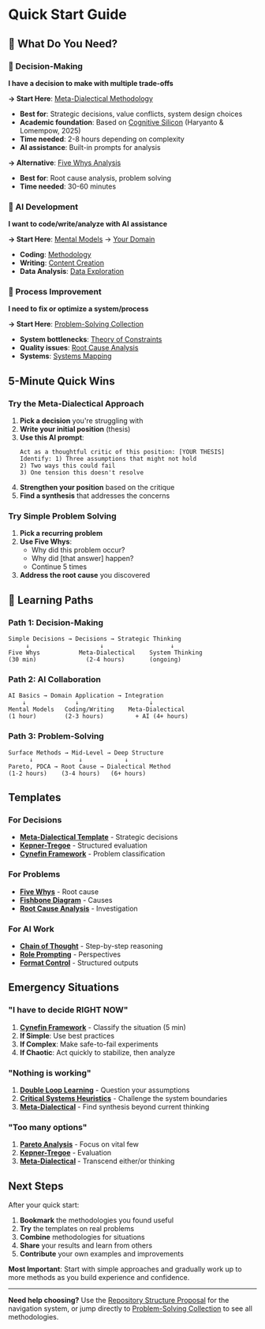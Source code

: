 # Quick Start Guide

## 🎯 What Do You Need?

### 🧠 Decision-Making
**I have a decision to make with multiple trade-offs**

**→ Start Here**: [Meta-Dialectical Methodology](methodologies/meta-dialectical/framework.md)
- **Best for**: Strategic decisions, value conflicts, system design choices
- **Academic foundation**: Based on [Cognitive Silicon](https://doi.org/10.48550/arXiv.2504.16622) (Haryanto & Lomempow, 2025)
- **Time needed**: 2-8 hours depending on complexity
- **AI assistance**: Built-in prompts for analysis

**→ Alternative**: [Five Whys Analysis](methodologies/comprehensive-collection/collection.md#1-five-whys-analysis-template)
- **Best for**: Root cause analysis, problem solving
- **Time needed**: 30-60 minutes

### 🤖 AI Development
**I want to code/write/analyze with AI assistance**

**→ Start Here**: [Mental Models](prompt-engineering/fundamentals/mental_models.md) → [Your Domain](README.md#core-learning-paths)
- **Coding**: [Methodology](prompt-engineering/domains/coding/methodology.md)
- **Writing**: [Content Creation](prompt-engineering/domains/writing/content_creation.md)  
- **Data Analysis**: [Data Exploration](prompt-engineering/domains/data_analysis/data_exploration.md)

### 🔄 Process Improvement
**I need to fix or optimize a system/process**

**→ Start Here**: [Problem-Solving Collection](methodologies/comprehensive-collection/collection.md)
- **System bottlenecks**: [Theory of Constraints](methodologies/comprehensive-collection/collection.md#9-theory-of-constraints-toc-template)
- **Quality issues**: [Root Cause Analysis](methodologies/comprehensive-collection/collection.md#6-root-cause-analysis-rca-template)
- **Systems**: [Systems Mapping](methodologies/comprehensive-collection/collection.md#7-systems-mappingcausal-loop-diagrams-template)

## 5-Minute Quick Wins

### Try the Meta-Dialectical Approach
1. **Pick a decision** you're struggling with
2. **Write your initial position** (thesis)
3. **Use this AI prompt**: 
   ```
   Act as a thoughtful critic of this position: [YOUR THESIS]
   Identify: 1) Three assumptions that might not hold
   2) Two ways this could fail
   3) One tension this doesn't resolve
   ```
4. **Strengthen your position** based on the critique
5. **Find a synthesis** that addresses the concerns

### Try Simple Problem Solving
1. **Pick a recurring problem**
2. **Use Five Whys**:
   - Why did this problem occur?
   - Why did [that answer] happen?
   - Continue 5 times
3. **Address the root cause** you discovered

## 📖 Learning Paths

### Path 1: Decision-Making
```
Simple Decisions → Decisions → Strategic Thinking
     ↓                    ↓                   ↓
Five Whys           Meta-Dialectical    System Thinking
(30 min)              (2-4 hours)       (ongoing)
```

### Path 2: AI Collaboration  
```
AI Basics → Domain Application → Integration
    ↓              ↓                    ↓
Mental Models   Coding/Writing    Meta-Dialectical
(1 hour)        (2-3 hours)         + AI (4+ hours)
```

### Path 3: Problem-Solving
```
Surface Methods → Mid-Level → Deep Structure
      ↓             ↓            ↓
Pareto, PDCA → Root Cause → Dialectical Method
(1-2 hours)    (3-4 hours)   (6+ hours)
```

## Templates

### For Decisions
- **[Meta-Dialectical Template](methodologies/meta-dialectical/framework.md#phase-1-establish-initial-thesis)** - Strategic decisions
- **[Kepner-Tregoe](methodologies/comprehensive-collection/collection.md#10-kepner-tregoe-template)** - Structured evaluation
- **[Cynefin Framework](methodologies/comprehensive-collection/collection.md#15-cynefin-framework-template)** - Problem classification

### For Problems
- **[Five Whys](methodologies/comprehensive-collection/collection.md#1-five-whys-analysis-template)** - Root cause
- **[Fishbone Diagram](methodologies/comprehensive-collection/collection.md#2-fishboneishikawa-diagram-template)** - Causes
- **[Root Cause Analysis](methodologies/comprehensive-collection/collection.md#6-root-cause-analysis-rca-template)** - Investigation

### For AI Work
- **[Chain of Thought](prompt-engineering/prompt_patterns/chain_of_thought.md)** - Step-by-step reasoning
- **[Role Prompting](prompt-engineering/prompt_patterns/role_prompting.md)** - Perspectives
- **[Format Control](prompt-engineering/prompt_patterns/format_control.md)** - Structured outputs

## Emergency Situations

### "I have to decide RIGHT NOW"
1. **[Cynefin Framework](methodologies/comprehensive-collection/collection.md#15-cynefin-framework-template)** - Classify the situation (5 min)
2. **If Simple**: Use best practices
3. **If Complex**: Make safe-to-fail experiments
4. **If Chaotic**: Act quickly to stabilize, then analyze

### "Nothing is working"
1. **[Double Loop Learning](methodologies/comprehensive-collection/collection.md#13-double-loop-learning-argyris-template)** - Question your assumptions
2. **[Critical Systems Heuristics](methodologies/comprehensive-collection/collection.md#14-critical-systems-heuristics-ulrich-template)** - Challenge the system boundaries
3. **[Meta-Dialectical](methodologies/meta-dialectical/framework.md)** - Find synthesis beyond current thinking

### "Too many options"
1. **[Pareto Analysis](methodologies/comprehensive-collection/collection.md#4-pareto-analysis-template)** - Focus on vital few
2. **[Kepner-Tregoe](methodologies/comprehensive-collection/collection.md#10-kepner-tregoe-template)** - Evaluation
3. **[Meta-Dialectical](methodologies/meta-dialectical/framework.md)** - Transcend either/or thinking

## Next Steps

After your quick start:

1. **Bookmark** the methodologies you found useful
2. **Try** the templates on real problems
3. **Combine** methodologies for situations
4. **Share** your results and learn from others
5. **Contribute** your own examples and improvements

**Most Important**: Start with simple approaches and gradually work up to more methods as you build experience and confidence.

---

**Need help choosing?** Use the [Repository Structure Proposal](REPOSITORY_STRUCTURE_PROPOSAL.md) for the navigation system, or jump directly to [Problem-Solving Collection](methodologies/comprehensive-collection/collection.md) to see all methodologies. 